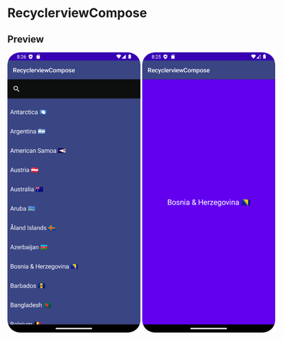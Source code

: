 # RecyclerviewCompose

## Preview
<div style="display:flex;">
<img src="list.png" alt="list" width="300" />
&nbsp;
<img src="onClick.png" alt="onClick" width="300" />
</div>
